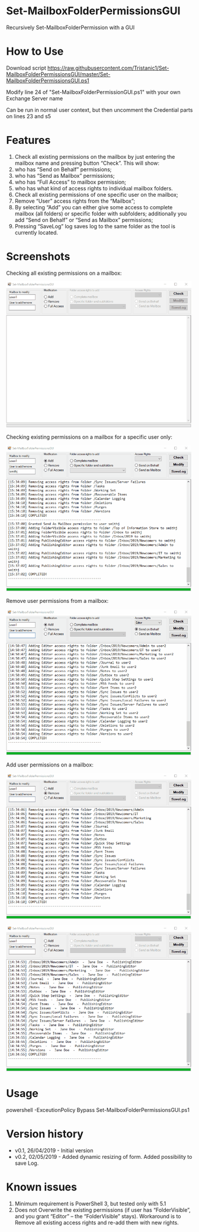 # Set-MailboxFolderPermissionsGUI
Recursively Set-MailboxFolderPermission with a GUI

# How to Use
Download script https://raw.githubusercontent.com/Tristanic1/Set-MailboxFolderPermissionsGUI/master/Set-MailboxFolderPermissionsGUI.ps1

Modify line 24 of "Set-MailboxFolderPermissionGUI.ps1" with your own Exchange Server name

Can be run in normal user context, but then uncomment the Credential parts on lines 23 and s5

# Features
1.	Check all existing permissions on the mailbox by just entering the mailbox name and pressing button “Check”.
This will show:
  1. who has “Send on Behalf” permissions;
  1. who has “Send as Mailbox” permissions;
  1. who has “Full Access” to mailbox permission;
  1. who has what kind of access rights to individual mailbox folders.
1.	Check all existing permissions of one specific user on the mailbox;
1.	Remove “User” access rights from the “Mailbox”;
1.	By selecting “Add” you can either give some access to complete mailbox (all folders) or specific folder with subfolders; additionally you add “Send on Behalf” or “Send as Mailbox” permissions;
1.	Pressing “SaveLog” log saves log to the same folder as the tool is currently located.

# Screenshots
Checking all existing permissions on a mailbox:

![Check All Permissions](https://github.com/Tristanic1/Set-MailboxFolderPermissionsGUI/blob/master/img/Check4.gif)

Checking existing permissions on a mailbox for a specific user only:

![Check Single User Permissions](https://github.com/Tristanic1/Set-MailboxFolderPermissionsGUI/blob/master/img/CheckUser2.gif)

Remove user permissions from a mailbox:

![Remvoe User Permissions](https://github.com/Tristanic1/Set-MailboxFolderPermissionsGUI/blob/master/img/Remove2.gif)

Add user permissions on a mailbox:

![Add User Permissions](https://github.com/Tristanic1/Set-MailboxFolderPermissionsGUI/blob/master/img/Add2.gif)

![Add Specific Folder Permissions](https://github.com/Tristanic1/Set-MailboxFolderPermissionsGUI/blob/master/img/Modify2.gif)

# Usage
powershell -ExceutionPolicy Bypass Set-MailboxFolderPermissionsGUI.ps1

# Version history
*    v0.1, 26/04/2019 - Initial version
*    v0.2, 02/05/2019 - Added dynamic resizing of form. Added possibility to save Log.

# Known issues
1.	Minimum requirement is PowerShell 3, but tested only with 5.1
1.	Does not Overwrite the existing permissions (if user has “FolderVisible”, and you grant “Editor” – the “FolderVisible” stays). Workaround is to Remove all existing access rights and re-add them with new rights.

